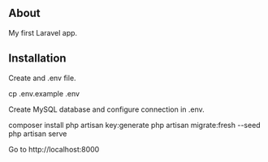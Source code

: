 
## About

My first Laravel app.

## Installation

Create and .env file.

cp .env.example .env

Create MySQL database and configure connection in .env.

composer install
php artisan key:generate
php artisan migrate:fresh --seed
php artisan serve

Go to http://localhost:8000
